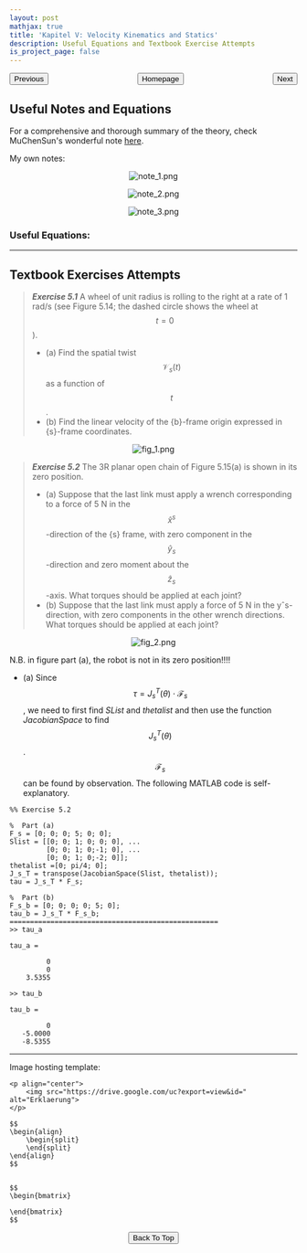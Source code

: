 ```yaml
---
layout: post
mathjax: true
title: 'Kapitel V: Velocity Kinematics and Statics'
description: Useful Equations and Textbook Exercise Attempts
is_project_page: false
---
```



<p style="text-align:center;">
<button type="button" onclick="window.location.href='index.html';">Homepage</button>
<span style="float:left;"><button type="button" onclick="window.location.href='KapIV.html';">Previous</button></span>
<span style="float:right;"><button type="button" onclick="window.location.href='KapVI.html';">Next</button></span>
</p>

## Useful Notes and Equations
For a comprehensive and thorough summary of the theory, check MuChenSun's wonderful note [here](https://muchensun.github.io/ModernRoboticsCourseNotes/ch5.html).

My own notes:
<p align="center">
    <img src="https://drive.google.com/uc?export=view&id=1A8Ec1mKRcLSJNpC3ufkbW4cMtJEV5wsw" alt="note_1.png">
</p>

<p align="center">
    <img src="https://drive.google.com/uc?export=view&id=1DxzZfoKaJCzr38u5020W_cQ3biWiSt-U" alt="note_2.png">
</p>

<p align="center">
    <img src="https://drive.google.com/uc?export=view&id=1KAkKK1wnkGBDknWLTt2PkT7J9HXcF5VJ" alt="note_3.png">
</p>


### Useful Equations:

***

## Textbook Exercises Attempts
> _**Exercise 5.1**_ A wheel of unit radius is rolling to the right at a rate of 1 rad/s (see Figure 5.14; the dashed circle shows the wheel at $$t = 0$$).
> - (a) Find the spatial twist $$\mathscr{V}_{s}(t)$$ as a function of $$t$$.
> - (b) Find the linear velocity of the {b}-frame origin expressed in {s}-frame coordinates.

<p align="center">
    <img src="https://drive.google.com/uc?export=view&id=17O-kHM4aTNNQocBkjoGZ98V7XOJrgLDD" alt="fig_1.png">
</p>

> _**Exercise 5.2**_ The 3R planar open chain of Figure 5.15(a) is shown in its zero position.
> - (a) Suppose that the last link must apply a wrench corresponding to a force of 5 N in the $$\hat{x}^{s}$$-direction of the {s} frame, with zero component in the $$\hat{y}_{s}$$-direction and zero moment about the $$\hat{z}_{s}$$-axis. What torques should be applied at each joint?
> - (b) Suppose that the last link must apply a force of 5 N in the yˆs-direction, with zero components in the other wrench directions. What torques should be applied at each joint?
  <p align="center">
    <img src="https://drive.google.com/uc?export=view&id=1kHnAA7EojWrDBG_zN_n7HMmwC7z0zzRO" alt="fig_2.png">
  </p>
  
N.B. in figure part (a), the robot is not in its zero position!!!!

- (a) Since $$\tau = J_{s}^{T}(\theta) \cdot \mathscr{F}_{s}$$, we need to first find _SList_ and _thetalist_ and then use the function _JacobianSpace_ to find $$J_{s}^{T}(\theta)$$. $$\mathscr{F}_{s}$$ can be found by observation. The following MATLAB code is self-explanatory.

```
%% Exercise 5.2 

%  Part (a)
F_s = [0; 0; 0; 5; 0; 0];
Slist = [[0; 0; 1; 0; 0; 0], ...
         [0; 0; 1; 0;-1; 0], ...
         [0; 0; 1; 0;-2; 0]];
thetalist =[0; pi/4; 0];
J_s_T = transpose(JacobianSpace(Slist, thetalist));
tau = J_s_T * F_s;

%  Part (b)
F_s_b = [0; 0; 0; 0; 5; 0];
tau_b = J_s_T * F_s_b;
===================================================
>> tau_a

tau_a =

         0
         0
    3.5355

>> tau_b

tau_b =

         0
   -5.0000
   -8.5355
```

***

Image hosting template:

```
<p align="center">
    <img src="https://drive.google.com/uc?export=view&id=" alt="Erklaerung">
</p>
```

```
$$
\begin{align}
    \begin{split}
    \end{split}
\end{align}
$$


$$
\begin{bmatrix}
       
\end{bmatrix}
$$
```

<p style="text-align:center;">
<button type="button" onclick="window.location.href='#top';">Back To Top</button>
<p>
